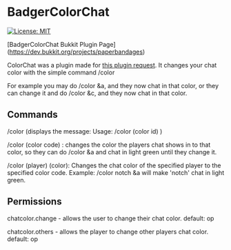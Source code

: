 # BadgerColorChat

[![License: MIT](https://img.shields.io/badge/License-MIT-yellow.svg)](https://opensource.org/licenses/MIT)

[BadgerColorChat Bukkit Plugin Page] (https://dev.bukkit.org/projects/paperbandages)

ColorChat was a plugin made for [this plugin request](http://forums.bukkit.org/threads/chat-color-changing-plugin.284745/#post-2611508). It changes your chat color with the simple command /color

For example you may do /color &a, and they now chat in that color, or they can change it and do /color &c, and they now chat in that color.

<h2> Commands </h2>
/color (displays the message: Usage: /color (color id) )

/color (color code) : changes the color the players chat shows in to that color, so they can do /color &a and chat in light green until they change it.

/color (player) (color): Changes the chat color of the specified player to the specified color code. Example: /color notch &a will make 'notch' chat in light green.

<h2> Permissions </h2>
chatcolor.change - allows the user to change their chat color. default: op

chatcolor.others - allows the player to change other players chat color. default: op
